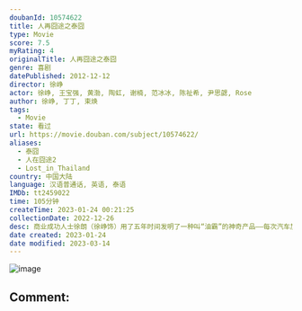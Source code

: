 ```yaml
---
doubanId: 10574622
title: 人再囧途之泰囧
type: Movie
score: 7.5
myRating: 4
originalTitle: 人再囧途之泰囧
genre: 喜剧
datePublished: 2012-12-12
director: 徐峥
actor: 徐峥, 王宝强, 黄渤, 陶虹, 谢楠, 范冰冰, 陈祉希, 尹思勰, Rose
author: 徐峥, 丁丁, 束焕
tags:
  - Movie
state: 看过
url: https://movie.douban.com/subject/10574622/
aliases:
  - 泰囧
  - 人在囧途2
  - Lost_in_Thailand
country: 中国大陆
language: 汉语普通话, 英语, 泰语
IMDb: tt2459022
time: 105分钟
createTime: 2023-01-24 00:21:25
collectionDate: 2022-12-26
desc: 商业成功人士徐朗（徐峥饰）用了五年时间发明了一种叫“油霸”的神奇产品——每次汽车加油只需加到三分之二，再滴入2滴“油霸”，油箱的汽油就会变成满满一箱。徐朗的同学，兼商业竞争对手高博（黄渤饰）想把这...
date created: 2023-01-24
date modified: 2023-03-14
---
```


![image](p1793720172.jpg)

Comment:
---

